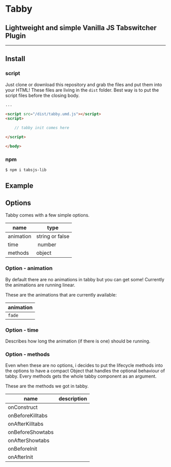 # Tabby
## Lightweight and simple Vanilla JS Tabswitcher Plugin

---

## Install

### script

Just clone or download this repository and grab the files and put them into your HTML!
These files are living in the `dist` folder. Best way is to put the script files before the closing body.

``` html
...

<script src="/dist/tabby.umd.js"></script>
<script>

    // tabby init comes here

</script>

</body>

```

### npm

``` npm
$ npm i tabsjs-lib
```

## Example

## Options

Tabby comes with a few simple options.

name | type
-----|----
animation | string or false
time | number
methods | object


### Option - animation

By default there are no animations in tabby but you can get some!
Currently the animations are running linear.

These are the animations that are currently available:

animation |
-----|
`fade` |

### Option - time

Describes how long the animation (if there is one) should be running.

### Option - methods

Even when these are no options, i decides to put the lifecycle methods into the options to have a compact Object that
handles the optional behaviour of tabby. Every methods gets the whole tabby component as an argument.

These are the methods we got in tabby.

name                | description
--------------------|-----------
onConstruct         |
onBeforeKilltabs    |
onAfterKilltabs     |
onBeforeShowtabs    |
onAfterShowtabs     |
onBeforeInit        |
onAfterInit         |
